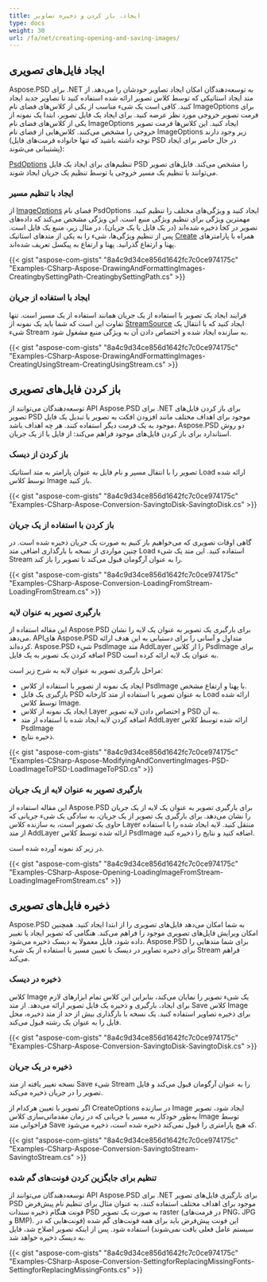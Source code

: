 ```yaml
---
title: ایجاد، باز کردن و ذخیره تصاویر
type: docs
weight: 30
url: /fa/net/creating-opening-and-saving-images/
---
```


## **ایجاد فایل‌های تصویری**
Aspose.PSD برای .NET به توسعه‌دهندگان امکان ایجاد تصاویر خودشان را می‌دهد. از متد ایجاد استاتیکی که توسط کلاس تصویر ارائه شده استفاده کنید تا تصاویر جدید ایجاد کنید. کافی است یک شیء مناسب از یکی از کلاس‌های فضای نام ImageOptions برای فرمت تصویر خروجی مورد نظر عرضه کنید. برای ایجاد یک فایل تصویر، ابتدا یک نمونه از یکی از کلاس‌های فضای نام ImageOptions ایجاد کنید. این کلاس‌ها فرمت تصویر خروجی را مشخص می‌کنند. کلاس‌هایی از فضای نام ImageOptions زیر وجود دارند (توجه داشته باشید که تنها خانواده فرمت‌های فایل PSD در حال حاضر برای ایجاد پشتیبانی می‌شوند):

[PsdOptions](https://reference.aspose.com/psd/net/aspose.psd.imageoptions/psdoptions) تنظیم‌های برای ایجاد یک فایل PSD را مشخص می‌کند. فایل‌های تصویر می‌توانند با تنظیم یک مسیر خروجی یا توسط تنظیم یک جریان ایجاد شوند.
### **ایجاد با تنظیم مسیر**
از [ImageOptions](https://reference.aspose.com/psd/net/aspose.psd.imageoptions) فضای نام PsdOptions ایجاد کنید و ویژگی‌های مختلف را تنظیم کنید. مهمترین ویژگی برای تنظیم ویژگی منبع است. این ویژگی مشخص می‌کند که داده‌های تصویر در کجا ذخیره شده‌اند (در یک فایل یا یک جریان). در مثال زیر، منبع یک فایل است. پس از تنظیم ویژگی‌ها، شیء را به یکی از متد‌های استاتیک [Create](https://reference.aspose.com/psd/net/aspose.psd/image/methods/create) همراه با پارامتر‌های پهنا و ارتفاع گذرانید. پهنا و ارتفاع به پیکسل تعریف شده‌اند.


{{< gist "aspose-com-gists" "8a4c9d34ce856d1642fc7c0ce974175c" "Examples-CSharp-Aspose-DrawingAndFormattingImages-CreatingbySettingPath-CreatingbySettingPath.cs" >}}
### **ایجاد با استفاده از جریان**
فرایند ایجاد یک تصویر با استفاده از یک جریان همانند استفاده از یک مسیر است. تنها تفاوت این است که شما باید یک نمونه از [StreamSource](https://reference.aspose.com/psd/net/aspose.psd.sources/streamsource) ایجاد کنید که با انتقال یک شیء Stream به سازنده ایجاد شده و اختصاص دادن آن به ویژگی منبع مشغول شود.


{{< gist "aspose-com-gists" "8a4c9d34ce856d1642fc7c0ce974175c" "Examples-CSharp-Aspose-DrawingAndFormattingImages-CreatingUsingStream-CreatingUsingStream.cs" >}}
## **باز کردن فایل‌های تصویری**
توسعه‌دهندگان می‌توانند از API Aspose.PSD برای .NET برای باز کردن فایل‌های تصویر PSD موجود برای اهداف مختلف مانند افزودن افکت به تصویر یا تبدیل یک فایل موجود به یک فرمت دیگر استفاده کنند. هر چه اهداف باشد، Aspose.PSD دو روش استاندارد برای باز کردن فایل‌های موجود فراهم می‌کند: از فایل یا از یک جریان.
### **باز کردن از دیسک**
تصویر را با انتقال مسیر و نام فایل به عنوان پارامتر به متد استاتیک Load ارائه شده توسط کلاس Image باز کنید.


{{< gist "aspose-com-gists" "8a4c9d34ce856d1642fc7c0ce974175c" "Examples-CSharp-Aspose-Conversion-SavingtoDisk-SavingtoDisk.cs" >}}
### **باز کردن با استفاده از یک جریان**
گاهی اوقات تصویری که می‌خواهیم باز کنیم به صورت یک جریان ذخیره شده است. در چنین مواردی از نسخه با بارگذاری اضافی متد Load استفاده کنید. این متد یک شیء Stream را به عنوان آرگومان قبول می‌کند تا تصویر را باز کند.


{{< gist "aspose-com-gists" "8a4c9d34ce856d1642fc7c0ce974175c" "Examples-CSharp-Aspose-Conversion-LoadingFromStream-LoadingFromStream.cs" >}}
### **بارگیری تصویر به عنوان لایه**
این مقاله استفاده از Aspose.PSD برای بارگیری یک تصویر به عنوان یک لایه را نشان می‌دهد. APIهای Aspose.PSD متداول و آسانی را برای دستیابی به این هدف ارائه کرده‌اند. Aspose.PSD شیء PsdImage متد AddLayer را از کلاس PsdImage برای اضافه کردن یک تصویر به یک فایل PSD به عنوان یک لایه ارائه کرده است.

مراحل بارگیری تصویر به عنوان لایه به شرح زیر است:

- ایجاد یک نمونه از تصویر با استفاده از کلاس PsdImage با پهنا و ارتفاع مشخص.
- بارگیری یک فایل PSD به عنوان تصویر با استفاده از متد کارخانه Load ارائه شده توسط کلاس Image.
- ایجاد یک نمونه از کلاس Layer و اختصاص دادن لایه تصویر PSD به آن.
- اضافه کردن لایه ایجاد شده با استفاده از متد AddLayer ارائه شده توسط کلاس PsdImage
- ذخیره نتایج.

{{< gist "aspose-com-gists" "8a4c9d34ce856d1642fc7c0ce974175c" "Examples-CSharp-Aspose-ModifyingAndConvertingImages-PSD-LoadImageToPSD-LoadImageToPSD.cs" >}}
### **بارگیری تصویر به عنوان لایه از یک جریان**
این مقاله استفاده از Aspose.PSD برای بارگیری تصویر به عنوان یک لایه از یک جریان را نشان می‌دهد. برای بارگیری یک تصویر از یک جریان، به سادگی یک شیء جریانی که حاوی یک تصویر است، به سازنده کلاس Layer منتقل کنید. لایه ایجاد شده را با استفاده از متد AddLayer ارائه شده توسط کلاس PsdImage اضافه کنید و نتایج را ذخیره کنید.


در زیر کد نمونه آورده شده است.

{{< gist "aspose-com-gists" "8a4c9d34ce856d1642fc7c0ce974175c" "Examples-CSharp-Aspose-Opening-LoadingImageFromStream-LoadingImageFromStream.cs" >}}
## **ذخیره فایل‌های تصویری**
Aspose.PSD به شما امکان می‌دهد فایل‌های تصویری را از ابتدا ایجاد کنید. همچنین امکان ویرایش فایل‌های تصویری موجود را فراهم می‌کند. هنگامی که تصویر ایجاد یا تغییر داده شود، فایل معمولا به دیسک ذخیره می‌شود. Aspose.PSD برای شما متد‌هایی را برای ذخیره تصاویر در دیسک با تعیین مسیر یا استفاده از یک شیء Stream فراهم می‌کند.
### **ذخیره در دیسک**
کلاس Image یک شیء تصویر را نمایان می‌کند، بنابراین این کلاس تمام ابزارهای لازم برای ایجاد، بارگیری و ذخیره یک فایل تصویر ارائه می‌دهد. از متد Save کلاس Image برای ذخیره تصاویر استفاده کنید. یک نسخه با بارگذاری بیش از حد از متد ذخیره، محل فایل را به عنوان یک رشته قبول می‌کند.


{{< gist "aspose-com-gists" "8a4c9d34ce856d1642fc7c0ce974175c" "Examples-CSharp-Aspose-Conversion-SavingtoDisk-SavingtoDisk.cs" >}}
### **ذخیره در یک جریان**
نسخه تغییر یافته از متد Save شیء Stream را به عنوان آرگومان قبول می‌کند و فایل تصویر را در جریان ذخیره می‌کند.

اگر تصویر با تعیین هرکدام از CreateOptions در سازنده Image ایجاد شود، تصویر به‌طور خودکار به مسیر یا جریانی که در زمان مقدماتی‌سازی کلاس Image توسط فراخوانی متد Save که هیچ پارامتری را قبول نمی‌کند ذخیره شده است، ذخیره می‌شود.


{{< gist "aspose-com-gists" "8a4c9d34ce856d1642fc7c0ce974175c" "Examples-CSharp-Aspose-Conversion-SavingtoStream-SavingtoStream.cs" >}}
### **تنظیم برای جایگزین کردن فونت‌های گم شده**
توسعه‌دهندگان می‌توانند از API Aspose.PSD برای .NET برای بارگیری فایل‌های تصویر PSD موجود برای اهداف مختلف استفاده کنند، به عنوان مثال برای تنظیم نام پیش‌فرض فونت هنگام ذخیره سندات PSD به صورت یک تصویر raster (در فرمت‌های PNG، JPG و BMP). این فونت پیش‌فرض باید برای همه فونت‌های گم شده (فونت‌هایی که در سیستم عامل فعلی یافت نمی‌شوند) استفاده شود. پس از اینکه تصویر اصلاح شد، فایل به دیسک ذخیره خواهد شد.


{{< gist "aspose-com-gists" "8a4c9d34ce856d1642fc7c0ce974175c" "Examples-CSharp-Aspose-Conversion-SettingforReplacingMissingFonts-SettingforReplacingMissingFonts.cs" >}}

